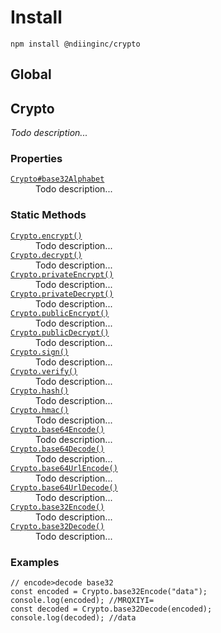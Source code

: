 # Install

```
npm install @ndiinginc/crypto
```

## Global

<!-- properties -->
<!-- properties -->

<!-- staticproperties -->
<!-- staticproperties -->

<!-- methods -->
<!-- methods -->

<!-- staticmethods -->
<!-- staticmethods -->

<!-- examples -->
<!-- examples -->
## Crypto
_Todo description..._

<!-- properties -->
### Properties
<dl>
    <dt><code><a href="./docs/crypto/base32alphabet.md">Crypto#base32Alphabet</a></code></dt>
    <dd>Todo description...</dd>
</dl>
<!-- properties -->

<!-- staticproperties -->
<!-- staticproperties -->

<!-- methods -->
<!-- methods -->

<!-- staticmethods -->
### Static Methods
<dl>
    <dt><code><a href="./docs/crypto/encrypt.md">Crypto.encrypt()</a></code></dt>
    <dd>Todo description...</dd>
    <dt><code><a href="./docs/crypto/decrypt.md">Crypto.decrypt()</a></code></dt>
    <dd>Todo description...</dd>
    <dt><code><a href="./docs/crypto/private-encrypt.md">Crypto.privateEncrypt()</a></code></dt>
    <dd>Todo description...</dd>
    <dt><code><a href="./docs/crypto/private-decrypt.md">Crypto.privateDecrypt()</a></code></dt>
    <dd>Todo description...</dd>
    <dt><code><a href="./docs/crypto/public-encrypt.md">Crypto.publicEncrypt()</a></code></dt>
    <dd>Todo description...</dd>
    <dt><code><a href="./docs/crypto/public-decrypt.md">Crypto.publicDecrypt()</a></code></dt>
    <dd>Todo description...</dd>
    <dt><code><a href="./docs/crypto/sign.md">Crypto.sign()</a></code></dt>
    <dd>Todo description...</dd>
    <dt><code><a href="./docs/crypto/verify.md">Crypto.verify()</a></code></dt>
    <dd>Todo description...</dd>
    <dt><code><a href="./docs/crypto/hash.md">Crypto.hash()</a></code></dt>
    <dd>Todo description...</dd>
    <dt><code><a href="./docs/crypto/hmac.md">Crypto.hmac()</a></code></dt>
    <dd>Todo description...</dd>
    <dt><code><a href="./docs/crypto/base64encode.md">Crypto.base64Encode()</a></code></dt>
    <dd>Todo description...</dd>
    <dt><code><a href="./docs/crypto/base64decode.md">Crypto.base64Decode()</a></code></dt>
    <dd>Todo description...</dd>
    <dt><code><a href="./docs/crypto/base64url-encode.md">Crypto.base64UrlEncode()</a></code></dt>
    <dd>Todo description...</dd>
    <dt><code><a href="./docs/crypto/base64url-decode.md">Crypto.base64UrlDecode()</a></code></dt>
    <dd>Todo description...</dd>
    <dt><code><a href="./docs/crypto/base32encode.md">Crypto.base32Encode()</a></code></dt>
    <dd>Todo description...</dd>
    <dt><code><a href="./docs/crypto/base32decode.md">Crypto.base32Decode()</a></code></dt>
    <dd>Todo description...</dd>
</dl>
<!-- staticmethods -->

<!-- examples -->
### Examples
```
// encode>decode base32const encoded = Crypto.base32Encode("data");console.log(encoded); //MRQXIYI=const decoded = Crypto.base32Decode(encoded);console.log(decoded); //data
```

<!-- examples -->
